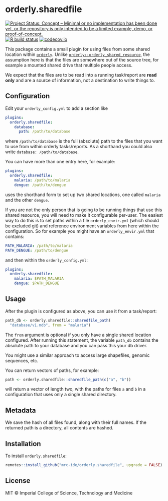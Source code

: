 # orderly.sharedfile

<!-- badges: start -->
[![Project Status: Concept – Minimal or no implementation has been done yet, or the repository is only intended to be a limited example, demo, or proof-of-concept.](https://www.repostatus.org/badges/latest/concept.svg)](https://www.repostatus.org/#concept)
[![R build status](https://github.com/mrc-ide/orderly.sharedfile/workflows/R-CMD-check/badge.svg)](https://github.com/mrc-ide/orderly.sharedfile/actions)
[![codecov.io](https://codecov.io/github/mrc-ide/orderly.sharedfile/coverage.svg?branch=main)](https://codecov.io/github/mrc-ide/orderly.sharedfile?branch=main)
<!-- badges: end -->

This package contains a small plugin for using files from some shared location within [`orderly`](https://mrc-ide.github.io/orderly). Unlike [`orderly::orderly_shared_resource`](https://mrc-ide.github.io/orderly/reference/orderly_shared_resource.html), the assumption here is that the files are somewhere out of the source tree, for example a mounted shared drive that multiple people access.

We expect that the files are to be read into a running task/report are **read only** and are a source of information, not a destination to write things to.

## Configuration

Edit your `orderly_config.yml` to add a section like

```yaml
plugins:
  orderly.sharedfile:
    database:
      path: /path/to/database
```

where `/path/to/database` is the full (absolute) path to the files that you want to use from within orderly tasks/reports. As a shorthand you could also write `database: /path/to/database`.

You can have more than one entry here, for example:

```yaml
plugins:
  orderly.sharedfile:
    malaria: /path/to/malaria
    dengue: /path/to/dengue
```

uses the shorthand form to set up two shared locations, one called `malaria` and the other `dengue`.

If you are not the only person that is going to be running things that use this shared resource, you will need to make it configurable per-user. The easiest way to do this is to set paths within a file `orderly_envir.yml` (which should be excluded git) and reference environment variables from here within the configuration.  So for example you might have an `orderly_envir.yml` that contains:

```yaml
PATH_MALARIA: /path/to/malaria
PATH_DENGUE: /path/to/dengue
```

and then within the `orderly_config.yml`:

```yaml
plugins:
  orderly.sharedfile:
    malaria: $PATH_MALARIA
    dengue: $PATH_DENGUE
```

## Usage

After the plugin is configured as above, you can use it from a task/report:

```r
path_db <- orderly.sharedfile::sharedfile_path(
  "database/v1.mdb", from = "malaria")
```

The `from` argument is optional if you only have a single shared location configured. After running this statement, the variable `path_db` contains the absolute path to your database and you can pass this your db driver.

You might use a similar approach to access large shapefiles, genomic sequences, etc.

You can return vectors of paths, for example:

```r
path <- orderly.sharedfile::sharedfile_path(c("a", "b"))
```

will return a vector of length two, with the paths for files `a` and `b` in a configuration that uses only a single shared directory.

## Metadata

We save the hash of all files found, along with their full names. If the returned path is a directory, all contents are hashed.

## Installation

To install `orderly.sharedfile`:

```r
remotes::install_github("mrc-ide/orderly.sharedfile", upgrade = FALSE)
```

## License

MIT © Imperial College of Science, Technology and Medicine
